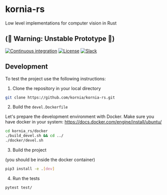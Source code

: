 # kornia-rs
Low level implementations for computer vision in Rust

## (🚨 Warning: Unstable Prototype 🚨)

[![Continuous integration](https://github.com/kornia/kornia-rs/actions/workflows/ci.yml/badge.svg)](https://github.com/kornia/kornia-rs/actions/workflows/ci.yml)
[![License](https://img.shields.io/badge/License-Apache%202.0-blue.svg)](LICENCE)
[![Slack](https://img.shields.io/badge/Slack-4A154B?logo=slack&logoColor=white)](https://join.slack.com/t/kornia/shared_invite/zt-csobk21g-CnydWe5fmvkcktIeRFGCEQ)

## Development

To test the project use the following instructions:

1. Clone the repository in your local directory

```bash
git clone https://github.com/kornia/kornia-rs.git
```

2. Build the `devel.Dockerfile`

Let's prepare the development environment with Docker.
Make sure you have docker in your system: https://docs.docker.com/engine/install/ubuntu/

```bash
cd kornia_rs/docker
./build_devel.sh && cd ../ 
./docker/devel.sh
```

3. Build the project

(you should be inside the docker container)

```bash
pip3 install -e .[dev]
```

4. Run the tests

```bash
pytest test/
```